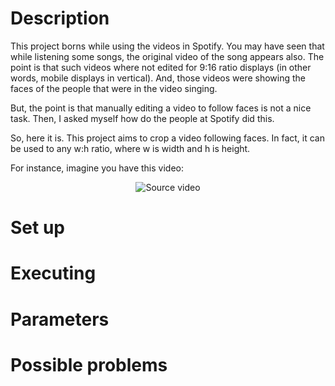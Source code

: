 # Description
This project borns while using the videos in Spotify. You may have seen that while listening some songs, the original video of the song appears also. The point is that such videos where not edited for 9:16 ratio displays (in other words, mobile displays in vertical). And, those videos were showing the faces of the people that were in the video singing. 

But, the point is that manually editing a video to follow faces is not a nice task. Then, I asked myself how do the people at Spotify did this.

So, here it is. This project aims to crop a video following faces. In fact, it can be used to any w:h ratio, where w is width and h is height.

For instance, imagine you have this video:
<p align="center">
  <img src="videos/demo/video_demo_1.gif" alt="Source video"/>
</p>

# Set up


# Executing


# Parameters


# Possible problems
